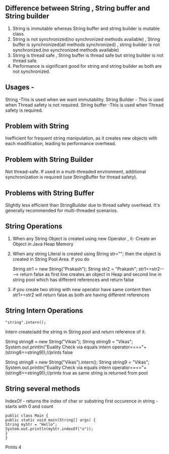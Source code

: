 **Difference between String , String buffer and String builder**
----------------------------------------------------------------
1. String is immutable whereas String buffer and string builder is mutable class.
2. String is not synchronized(no synchronized methods available) , String buffer is synchronized(all methods synchronized)
, string builder is not synchronized.(no synchronized methods available)
3. String is thread safe , String buffer is thread safe but string builder is not thread safe.
4. Performance is significant good for string and string builder as both are not synchronized.

**Usages -** 
------------
String -This is used when we want immutability.
String Builder - This is used when Thread safety is not required.
String buffer -This is used when Thread safety is required.

**Problem with String**
-----------------------
Inefficient for frequent string manipulation, as it creates new objects with each modification, 
leading to performance overhead.

**Problem with String Builder**
-----------------------
Not thread-safe. If used in a multi-threaded environment, additional synchronization is required 
(use StringBuffer for thread safety).

**Problems with String Buffer**
-------------------------------
Slightly less efficient than StringBuilder due to thread safety overhead. It's generally recommended for 
multi-threaded scenarios.

**String Operations**
---------------------
1. When any String Object is created using new Operator , it-
        Create an Object in Java Heap Memory
2. When any string Literal is created using String str=""; then the object is created in String Pool Area.
    if you do 

    String str1 = new String("Prakash");
    String str2 = "Prakash";
    str1==str2----> return false as first line creates an object in Heap and second line in string pool 
    which has different references and return false
3. if you create two string with new operator have same content then str1==str2 will return false as both 
are having different references

**String Intern Operations**
----------------------------
    "string".intern();

Intern create/add the string in String pool and return reference of it.

String string8 = new String("Vikas");
String string9 = "Vikas";
System.out.println("Euality Check via equals intern operator===="+(string8==string9));//prints false

String string8 = new String("Vikas").intern();
String string9 = "Vikas";
System.out.println("Euality Check via equals intern operator===="+(string8==string9));//prints true 
as same string is returned from pool


**String several methods**
---------------------------

IndexOf - returns the index of char or substring first occurence in string
-starts with 0 and count

    public class Main {
    public static void main(String[] args) {
    String myStr = "Hello";
    System.out.println(myStr.indexOf("o"));
    }
    }

Prints 4

